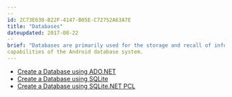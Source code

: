 ```yaml
---
--
id: 2C73E638-B22F-4147-B05E-C72752A63A7E
title: "Databases"
dateupdated: 2017-08-22
-- 
brief: "Databases are primarily used for the storage and recall of information. There are three key ways to use the built in"
capabilities of the Android database system.
---
```



-   [Create a Database using ADO.NET](/recipes/android/data/databases/adonet) 
-   [Create a Database using SQLite](/recipes/android/data/databases/sqlite)
-   [Create a Database using SQLite.NET PCL](/recipes/android/data/databases/sqlite-component)

